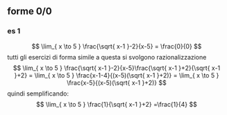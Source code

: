 ## forme 0/0
### es 1
$$
\lim_{ x \to 5 } \frac{\sqrt{ x-1 }-2}{x-5} = \frac{0}{0}
$$
tutti gli esercizi di forma simile a questa si svolgono razionalizzazione
$$
\lim_{ x \to 5 } \frac{\sqrt{ x-1 }-2}{x-5}\frac{\sqrt{ x-1 }+2}{\sqrt{ x-1 }+2} = \lim_{ x \to 5 } \frac{x-1-4}{(x-5)(\sqrt{ x-1 }+2)} = \lim_{ x \to 5 } \frac{x-5}{(x-5)(\sqrt{ x-1 }+2)}
$$
quindi semplificando:
$$
\lim_{ x \to 5 } \frac{1}{\sqrt{ x-1 }+2} =\frac{1}{4}
$$